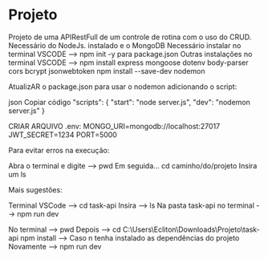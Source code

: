 # Projeto
Projeto de uma APIRestFull de um controle de rotina com o uso do CRUD.
Necessário do NodeJs. instalado e o MongoDB
Necessário instalar no terminal VSCODE --> npm init -y para package.json
Outras instalações no terminal VSCODE --> npm install express mongoose dotenv body-parser cors bcrypt jsonwebtoken
                                          npm install --save-dev nodemon

AtualizAR o package.json para usar o nodemon adicionando o script:

json
Copiar código
"scripts": {
  "start": "node server.js",
  "dev": "nodemon server.js"
}

CRIAR ARQUIVO .env:
MONGO_URI=mongodb://localhost:27017
JWT_SECRET=1234
PORT=5000

Para evitar erros na execução:

Abra o terminal e digite --> pwd
Em seguida...
cd caminho/do/projeto
Insira um ls

Mais sugestões:

Terminal VSCode --> cd task-api
Insira --> ls
Na pasta task-api no terminal --> npm run dev

No terminal --> pwd 
Depois --> cd C:\Users\Ecliton\Downloads\Projeto\task-api
npm install --> Caso n tenha instalado as dependências do projeto
Novamente --> npm run dev







